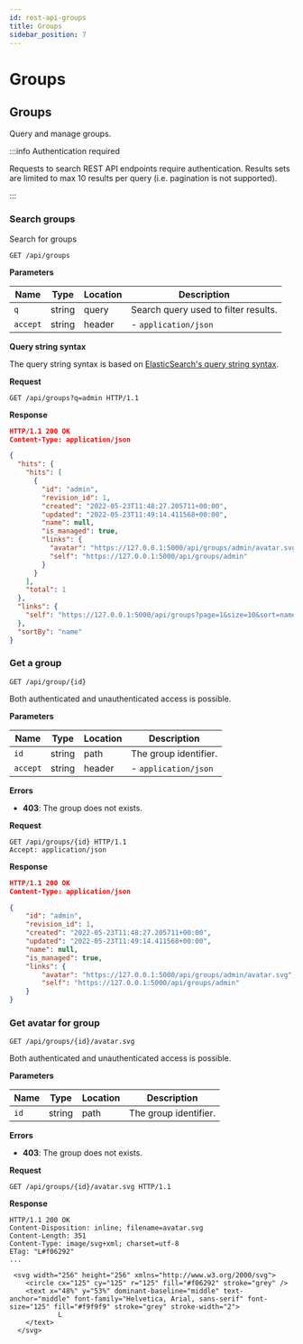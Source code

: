 ```yaml
---
id: rest-api-groups
title: Groups
sidebar_position: 7
---
```


# Groups

## Groups

Query and manage groups.

:::info Authentication required

Requests to search REST API endpoints require authentication. Results sets are limited to max 10 results per query (i.e. pagination is not supported).

:::

### Search groups

Search for groups

`GET /api/groups`

**Parameters**

| Name     | Type   | Location | Description                          |
| -------- | ------ | -------- | ------------------------------------ |
| `q`      | string | query    | Search query used to filter results. |
| `accept` | string | header   | - `application/json`                 |

**Query string syntax**

The query string syntax is based on [ElasticSearch's query string syntax](https://www.elastic.co/guide/en/elasticsearch/reference/current/query-dsl-query-string-query.html#query-string-syntax).

**Request**

```
GET /api/groups?q=admin HTTP/1.1
```

**Response**

```json
HTTP/1.1 200 OK
Content-Type: application/json

{
  "hits": {
    "hits": [
      {
        "id": "admin",
        "revision_id": 1,
        "created": "2022-05-23T11:48:27.205711+00:00",
        "updated": "2022-05-23T11:49:14.411568+00:00",
        "name": null,
        "is_managed": true,
        "links": {
          "avatar": "https://127.0.0.1:5000/api/groups/admin/avatar.svg",
          "self": "https://127.0.0.1:5000/api/groups/admin"
        }
      }
    ],
    "total": 1
  },
  "links": {
    "self": "https://127.0.0.1:5000/api/groups?page=1&size=10&sort=name"
  },
  "sortBy": "name"
}
```

### Get a group

`GET /api/group/{id}`

Both authenticated and unauthenticated access is possible.

**Parameters**

| Name     | Type   | Location | Description          |
| -------- | ------ | -------- | -------------------- |
| `id`     | string | path     | The group identifier. |
| `accept` | string | header   | - `application/json` |

**Errors**

- **403**: The group does not exists.

**Request**

```
GET /api/groups/{id} HTTP/1.1
Accept: application/json
```

**Response**

```json
HTTP/1.1 200 OK
Content-Type: application/json

{
    "id": "admin",
    "revision_id": 1,
    "created": "2022-05-23T11:48:27.205711+00:00",
    "updated": "2022-05-23T11:49:14.411568+00:00",
    "name": null,
    "is_managed": true,
    "links": {
        "avatar": "https://127.0.0.1:5000/api/groups/admin/avatar.svg",
        "self": "https://127.0.0.1:5000/api/groups/admin"
    }
}
```


### Get avatar for group

`GET /api/groups/{id}/avatar.svg`

Both authenticated and unauthenticated access is possible.

**Parameters**

| Name | Type   | Location | Description          |
| ---- | ------ | -------- | -------------------- |
| `id` | string | path     | The group identifier. |

**Errors**

- **403**: The group does not exists.

**Request**

```
GET /api/groups/{id}/avatar.svg HTTP/1.1
```

**Response**

```
HTTP/1.1 200 OK
Content-Disposition: inline; filename=avatar.svg
Content-Length: 351
Content-Type: image/svg+xml; charset=utf-8
ETag: "L#f06292"
...

 <svg width="256" height="256" xmlns="http://www.w3.org/2000/svg">
    <circle cx="125" cy="125" r="125" fill="#f06292" stroke="grey" />
    <text x="48%" y="53%" dominant-baseline="middle" text-anchor="middle" font-family="Helvetica, Arial, sans-serif" font-size="125" fill="#f9f9f9" stroke="grey" stroke-width="2">
            L
    </text>
  </svg>
```
